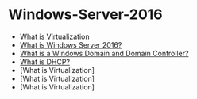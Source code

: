 # Windows-Server-2016

- [What is Virtualization]()
- [What is Windows Server 2016?]()
- [What is a Windows Domain and Domain Controller?]()
- [What is DHCP?]()
- [What is Virtualization]
- [What is Virtualization]
- [What is Virtualization]
